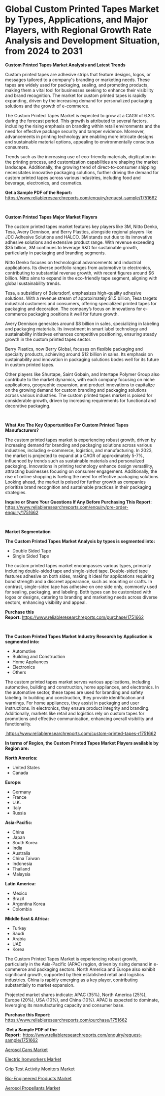 <p><h1>Global Custom Printed Tapes Market by Types, Applications, and Major Players, with Regional Growth Rate Analysis and Development Situation, from 2024 to 2031</h1></p><p><strong>Custom Printed Tapes Market Analysis and Latest Trends</strong></p>
<p><p>Custom printed tapes are adhesive strips that feature designs, logos, or messages tailored to a company's branding or marketing needs. These tapes are widely used for packaging, sealing, and promoting products, making them a vital tool for businesses seeking to enhance their visibility and brand recognition. The market for custom printed tapes is rapidly expanding, driven by the increasing demand for personalized packaging solutions and the growth of e-commerce.</p><p>The Custom Printed Tapes Market is expected to grow at a CAGR of 6.3% during the forecast period. This growth is attributed to several factors, including the rising emphasis on branding within retail environments and the need for effective package security and tamper evidence. Moreover, advancements in printing technology are enabling more intricate designs and sustainable material options, appealing to environmentally conscious consumers. </p><p>Trends such as the increasing use of eco-friendly materials, digitization in the printing process, and customization capabilities are shaping the market landscape. Additionally, the growing trend of direct-to-consumer shipping necessitates innovative packaging solutions, further driving the demand for custom printed tapes across various industries, including food and beverage, electronics, and cosmetics.</p></p>
<p><strong>Get a Sample PDF of the Report:&nbsp;</strong> <a href="https://www.reliableresearchreports.com/enquiry/request-sample/1751662?utm_campaign=38&utm_medium=2&utm_source=Github&utm_content=ia&utm_term=11112024&utm_id=custom-printed-tapes">https://www.reliableresearchreports.com/enquiry/request-sample/1751662</a></p>
<p>&nbsp;</p>
<p><strong>Custom Printed Tapes Major Market Players</strong></p>
<p><p>The custom printed tapes market features key players like 3M, Nitto Denko, Tesa, Avery Dennison, and Berry Plastics, alongside regional players like JDC Adhesive Solutions and HALCO. 3M stands out due to its innovative adhesive solutions and extensive product range. With revenue exceeding $35 billion, 3M continues to leverage R&D for sustainable growth, particularly in packaging and branding segments.</p><p>Nitto Denko focuses on technological advancements and industrial applications. Its diverse portfolio ranges from automotive to electronics, contributing to substantial revenue growth, with recent figures around $6 billion. Nitto aims to expand in the eco-friendly tape segment, aligning with global sustainability trends.</p><p>Tesa, a subsidiary of Beiersdorf, emphasizes high-quality adhesive solutions. With a revenue stream of approximately $1.5 billion, Tesa targets industrial customers and consumers, offering specialized printed tapes for packaging and decoration. The company’s focus on innovations for e-commerce packaging positions it well for future growth.</p><p>Avery Dennison generates around $8 billion in sales, specializing in labeling and packaging materials. Its investment in smart label technology and sustainability initiatives enhances competitive positioning, ensuring steady growth in the custom printed tapes sector.</p><p>Berry Plastics, now Berry Global, focuses on flexible packaging and specialty products, achieving around $12 billion in sales. Its emphasis on sustainability and innovation in packaging solutions bodes well for its future in custom printed tapes.</p><p>Other players like Shurtape, Saint Gobain, and Intertape Polymer Group also contribute to the market dynamics, with each company focusing on niche applications, geographic expansion, and product innovations to capitalize on the growing demand for custom branding and packaging solutions across various industries. The custom printed tapes market is poised for considerable growth, driven by increasing requirements for functional and decorative packaging.</p></p>
<p>&nbsp;</p>
<p><strong>What Are The Key Opportunities For Custom Printed Tapes Manufacturers?</strong></p>
<p><p>The custom printed tapes market is experiencing robust growth, driven by increasing demand for branding and packaging solutions across various industries, including e-commerce, logistics, and manufacturing. In 2023, the market is projected to expand at a CAGR of approximately 5-7%, influenced by trends such as sustainable materials and personalized packaging. Innovations in printing technology enhance design versatility, attracting businesses focusing on consumer engagement. Additionally, the rise of online shopping is fueling the need for effective packaging solutions. Looking ahead, the market is poised for further growth as companies prioritize brand recognition and sustainable practices in their packaging strategies.</p></p>
<p><strong>Inquire or Share Your Questions If Any Before Purchasing This Report:</strong> <a href="https://www.reliableresearchreports.com/enquiry/pre-order-enquiry/1751662?utm_campaign=38&utm_medium=2&utm_source=Github&utm_content=ia&utm_term=11112024&utm_id=custom-printed-tapes">https://www.reliableresearchreports.com/enquiry/pre-order-enquiry/1751662</a></p>
<p>&nbsp;</p>
<p><strong>Market Segmentation</strong></p>
<p><strong>The Custom Printed Tapes Market Analysis by types is segmented into:</strong></p>
<p><ul><li>Double Sided Tape</li><li>Single Sided Tape</li></ul></p>
<p><p>The custom printed tapes market encompasses various types, primarily including double-sided tape and single-sided tape. Double-sided tape features adhesive on both sides, making it ideal for applications requiring bond strength and a discreet appearance, such as mounting or crafts. In contrast, single-sided tape has adhesive on one side only, commonly used for sealing, packaging, and labeling. Both types can be customized with logos or designs, catering to branding and marketing needs across diverse sectors, enhancing visibility and appeal.</p></p>
<p><strong>Purchase this Report:&nbsp;</strong><a href="https://www.reliableresearchreports.com/purchase/1751662?utm_campaign=38&utm_medium=2&utm_source=Github&utm_content=ia&utm_term=11112024&utm_id=custom-printed-tapes">https://www.reliableresearchreports.com/purchase/1751662</a></p>
<p>&nbsp;</p>
<p><strong>The Custom Printed Tapes Market Industry Research by Application is segmented into:</strong></p>
<p><ul><li>Automotive</li><li>Building and Construction</li><li>Home Appliances</li><li>Electronics</li><li>Others</li></ul></p>
<p><p>The custom printed tapes market serves various applications, including automotive, building and construction, home appliances, and electronics. In the automotive sector, these tapes are used for branding and safety labeling. In building and construction, they provide identification and warnings. For home appliances, they assist in packaging and user instructions. In electronics, they ensure product integrity and branding. Additionally, markets like retail and logistics rely on custom tapes for promotions and effective communication, enhancing overall visibility and functionality.</p></p>
<p><a href="https://www.reliableresearchreports.com/custom-printed-tapes-r1751662?utm_campaign=38&utm_medium=2&utm_source=Github&utm_content=ia&utm_term=11112024&utm_id=custom-printed-tapes">&nbsp;https://www.reliableresearchreports.com/custom-printed-tapes-r1751662</a></p>
<p><strong>In terms of Region, the Custom Printed Tapes Market Players available by Region are:</strong></p>
<p>
    <p> <strong> North America: </strong>
        <ul>
            <li>United States</li>
            <li>Canada</li>
        </ul>
        </p> 
    <p> <strong> Europe: </strong>
        <ul>
            <li>Germany</li>
            <li>France</li>
            <li>U.K.</li>
            <li>Italy</li>
            <li>Russia</li>
        </ul>
        </p> 
    <p> <strong> Asia-Pacific: </strong>
        <ul>
            <li>China</li>
            <li>Japan</li>
            <li>South Korea</li>
            <li>India</li>
            <li>Australia</li>
            <li>China Taiwan</li>
            <li>Indonesia</li>
            <li>Thailand</li>
            <li>Malaysia</li>
        </ul>
        </p> 
    <p> <strong> Latin America: </strong>
        <ul>
            <li>Mexico</li>
            <li>Brazil</li>
            <li>Argentina Korea</li>
            <li>Colombia</li>
        </ul>
        </p> 
    <p> <strong> Middle East & Africa: </strong>
        <ul>
            <li>Turkey</li>
            <li>Saudi</li>
            <li>Arabia</li>
            <li>UAE</li>
            <li>Korea</li>
        </ul>
    </p>
    </p>
<p><p>The Custom Printed Tapes Market is experiencing robust growth, particularly in the Asia-Pacific (APAC) region, driven by rising demand in e-commerce and packaging sectors. North America and Europe also exhibit significant growth, supported by their established retail and logistics industries. China is rapidly emerging as a key player, contributing substantially to market expansion. </p><p>Projected market shares indicate: APAC (35%), North America (25%), Europe (20%), USA (10%), and China (10%). APAC is expected to dominate, leveraging its manufacturing capacity and consumer base.</p></p>
<p><strong>Purchase this Report: </strong><a href="https://www.reliableresearchreports.com/purchase/1751662?utm_campaign=38&utm_medium=2&utm_source=Github&utm_content=ia&utm_term=11112024&utm_id=custom-printed-tapes">https://www.reliableresearchreports.com/purchase/1751662</a></p>
<p>&nbsp;<strong>Get a Sample PDF of the Report:&nbsp;&nbsp;</strong><a href="https://www.reliableresearchreports.com/enquiry/request-sample/1751662?utm_campaign=38&utm_medium=2&utm_source=Github&utm_content=ia&utm_term=11112024&utm_id=custom-printed-tapes">https://www.reliableresearchreports.com/enquiry/request-sample/1751662</a></p>
<p><strong></strong></p>
<p><p><a href="https://github.com/KejsiLoshi121/Market-Research-Report-List-1/blob/main/aerosol-cans-market.md?utm_campaign=38&utm_medium=2&utm_source=Github&utm_content=ia&utm_term=11112024&utm_id=custom-printed-tapes">Aerosol Cans Market</a></p><p><a href="https://www.linkedin.com/pulse/electric-ironworkers-market-strategic-insights-product-evolution-97z7f?utm_campaign=38&utm_medium=2&utm_source=Github&utm_content=ia&utm_term=11112024&utm_id=custom-printed-tapes">Electric Ironworkers Market</a></p><p><a href="https://issuu.com/reportprime-2/docs/grip-test-activity-monitors-market-_cb29dbb83acdf0?utm_campaign=38&utm_medium=2&utm_source=Github&utm_content=ia&utm_term=11112024&utm_id=custom-printed-tapes">Grip Test Activity Monitors Market</a></p><p><a href="https://www.linkedin.com/pulse/comprehensive-bio-engineered-products-market-report-regional-6tnef?utm_campaign=38&utm_medium=2&utm_source=Github&utm_content=ia&utm_term=11112024&utm_id=custom-printed-tapes">Bio-Engineered Products Market</a></p><p><a href="https://github.com/delorasywf/Market-Research-Report-List-1/blob/main/aerosol-propellants-market.md?utm_campaign=38&utm_medium=2&utm_source=Github&utm_content=ia&utm_term=11112024&utm_id=custom-printed-tapes">Aerosol Propellants Market</a></p></p>